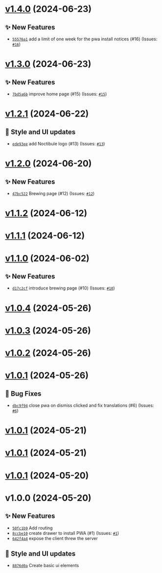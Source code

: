 # [v1.4.0](https://github.com/Anthony-Jhoiro/tea-vision/compare/v1.3.0...v1.4.0) (2024-06-23)

## ✨ New Features

- [`55576a1`](https://github.com/Anthony-Jhoiro/tea-vision/commit/55576a1)  add a limit of one week for the pwa install notices (#16) (Issues: [`#16`](https://github.com/Anthony-Jhoiro/tea-vision/issues/16))

# [v1.3.0](https://github.com/Anthony-Jhoiro/tea-vision/compare/v1.2.1...v1.3.0) (2024-06-23)

## ✨ New Features

- [`7bd5a6b`](https://github.com/Anthony-Jhoiro/tea-vision/commit/7bd5a6b)  improve home page (#15) (Issues: [`#15`](https://github.com/Anthony-Jhoiro/tea-vision/issues/15))

# [v1.2.1](https://github.com/Anthony-Jhoiro/tea-vision/compare/v1.2.0...v1.2.1) (2024-06-22)

## 💄 Style and UI updates
- [`ede93ee`](https://github.com/Anthony-Jhoiro/tea-vision/commit/ede93ee)  add Noctibule logo (#13) (Issues: [`#13`](https://github.com/Anthony-Jhoiro/tea-vision/issues/13))

# [v1.2.0](https://github.com/Anthony-Jhoiro/tea-vision/compare/v1.1.2...v1.2.0) (2024-06-20)

## ✨ New Features

- [`47bc522`](https://github.com/Anthony-Jhoiro/tea-vision/commit/47bc522)   Brewing page (#12) (Issues: [`#12`](https://github.com/Anthony-Jhoiro/tea-vision/issues/12))

# [v1.1.2](https://github.com/Anthony-Jhoiro/tea-vision/compare/v1.1.1...v1.1.2) (2024-06-12)

# [v1.1.1](https://github.com/Anthony-Jhoiro/tea-vision/compare/v1.1.0...v1.1.1) (2024-06-12)

# [v1.1.0](https://github.com/Anthony-Jhoiro/tea-vision/compare/v1.0.4...v1.1.0) (2024-06-02)

## ✨ New Features

- [`d17c2cf`](https://github.com/Anthony-Jhoiro/tea-vision/commit/d17c2cf)  introduce brewing page (#10) (Issues: [`#10`](https://github.com/Anthony-Jhoiro/tea-vision/issues/10))

# [v1.0.4](https://github.com/Anthony-Jhoiro/tea-vision/compare/v1.0.3...v1.0.4) (2024-05-26)

# [v1.0.3](https://github.com/Anthony-Jhoiro/tea-vision/compare/v1.0.2...v1.0.3) (2024-05-26)

# [v1.0.2](https://github.com/Anthony-Jhoiro/tea-vision/compare/v1.0.1...v1.0.2) (2024-05-26)

# [v1.0.1](https://github.com/Anthony-Jhoiro/tea-vision/compare/v1.0.0...v1.0.1) (2024-05-26)

## 🐛 Bug Fixes

- [`dbc9f94`](https://github.com/Anthony-Jhoiro/tea-vision/commit/dbc9f94)  close pwa on dismiss clicked and fix translations (#6) (Issues: [`#6`](https://github.com/Anthony-Jhoiro/tea-vision/issues/6))

# [v1.0.1](https://github.com/Anthony-Jhoiro/tea-vision/compare/v1.0.0...v1.0.1) (2024-05-21)

# [v1.0.1](https://github.com/Anthony-Jhoiro/tea-vision/compare/v1.0.0...v1.0.1) (2024-05-21)

# [v1.0.1](https://github.com/Anthony-Jhoiro/tea-vision/compare/v1.0.0...v1.0.1) (2024-05-20)

# v1.0.0 (2024-05-20)

## ✨ New Features

- [`50fc1b9`](https://github.com/Anthony-Jhoiro/tea-vision/commit/50fc1b9)  Add routing 
- [`8ccbe10`](https://github.com/Anthony-Jhoiro/tea-vision/commit/8ccbe10)  create drawer to install PWA (#1) (Issues: [`#1`](https://github.com/Anthony-Jhoiro/tea-vision/issues/1))
- [`642f4a4`](https://github.com/Anthony-Jhoiro/tea-vision/commit/642f4a4)  expose the client threw the server 

## 💄 Style and UI updates
- [`8876d0a`](https://github.com/Anthony-Jhoiro/tea-vision/commit/8876d0a)  Create basic ui elements
